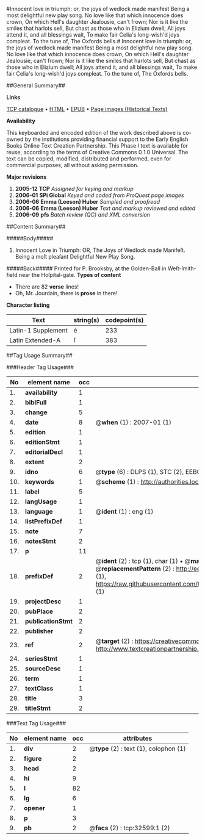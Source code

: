 #Innocent love in triumph: or, the joys of wedlock made manifest Being a most delightful new play song. No love like that which innocence does crown, On which Hell's daughter Jealousie, can't frown; Nor is it like the smiles that harlots sell, But chast as those who in Elizium dwell; All joys attend it, and all blessings wait, To make fair Celia's long-wish'd joys compleat. To the tune of, The Oxfords bells.#
Innocent love in triumph: or, the joys of wedlock made manifest Being a most delightful new play song. No love like that which innocence does crown, On which Hell's daughter Jealousie, can't frown; Nor is it like the smiles that harlots sell, But chast as those who in Elizium dwell; All joys attend it, and all blessings wait, To make fair Celia's long-wish'd joys compleat. To the tune of, The Oxfords bells.

##General Summary##

**Links**

[TCP catalogue](http://www.ota.ox.ac.uk/tcp/)  • 
[HTML](http://tei.it.ox.ac.uk/tcp/Texts-HTML/free/A45/A45903.html)  • 
[EPUB](http://tei.it.ox.ac.uk/tcp/Texts-EPUB/free/A45/A45903.epub) • 
[Page images (Historical Texts)](https://data.historicaltexts.jisc.ac.uk/view?pubId=eebo-99828172e&pageId=eebo-99828172e-32599-1)

**Availability**

This keyboarded and encoded edition of the
	       work described above is co-owned by the institutions
	       providing financial support to the Early English Books
	       Online Text Creation Partnership. This Phase I text is
	       available for reuse, according to the terms of Creative
	       Commons 0 1.0 Universal. The text can be copied,
	       modified, distributed and performed, even for
	       commercial purposes, all without asking permission.

**Major revisions**

1. __2005-12__ __TCP__ *Assigned for keying and markup*
1. __2006-01__ __SPi Global__ *Keyed and coded from ProQuest page images*
1. __2006-06__ __Emma (Leeson) Huber__ *Sampled and proofread*
1. __2006-06__ __Emma (Leeson) Huber__ *Text and markup reviewed and edited*
1. __2006-09__ __pfs__ *Batch review (QC) and XML conversion*

##Content Summary##

#####Body#####

1. Innocent Love in Triumph: OR, The Joys of Wedlock made Manifeſt. Being a moſt pleaſant Delightful New Play Song.

#####Back#####
Printed for P. Brooksby, at the Golden-Ball in Weſt-ſmith-field near the Hoſpital-gate.
**Types of content**

  * There are 82 **verse** lines!
  * Oh, Mr. Jourdain, there is **prose** in there!

**Character listing**


|Text|string(s)|codepoint(s)|
|---|---|---|
|Latin-1 Supplement|é|233|
|Latin Extended-A|ſ|383|

##Tag Usage Summary##

###Header Tag Usage###

|No|element name|occ|attributes|
|---|---|---|---|
|1.|__availability__|1||
|2.|__biblFull__|1||
|3.|__change__|5||
|4.|__date__|8| @__when__ (1) : 2007-01 (1)|
|5.|__edition__|1||
|6.|__editionStmt__|1||
|7.|__editorialDecl__|1||
|8.|__extent__|2||
|9.|__idno__|6| @__type__ (6) : DLPS (1), STC (2), EEBO-CITATION (1), PROQUEST (1), VID (1)|
|10.|__keywords__|1| @__scheme__ (1) : http://authorities.loc.gov/ (1)|
|11.|__label__|5||
|12.|__langUsage__|1||
|13.|__language__|1| @__ident__ (1) : eng (1)|
|14.|__listPrefixDef__|1||
|15.|__note__|7||
|16.|__notesStmt__|2||
|17.|__p__|11||
|18.|__prefixDef__|2| @__ident__ (2) : tcp (1), char (1)  •  @__matchPattern__ (2) : ([0-9\-]+):([0-9IVX]+) (1), (.+) (1)  •  @__replacementPattern__ (2) : http://eebo.chadwyck.com/downloadtiff?vid=$1&page=$2 (1), https://raw.githubusercontent.com/textcreationpartnership/Texts/master/tcpchars.xml#$1 (1)|
|19.|__projectDesc__|1||
|20.|__pubPlace__|2||
|21.|__publicationStmt__|2||
|22.|__publisher__|2||
|23.|__ref__|2| @__target__ (2) : https://creativecommons.org/publicdomain/zero/1.0/ (1), http://www.textcreationpartnership.org/docs/. (1)|
|24.|__seriesStmt__|1||
|25.|__sourceDesc__|1||
|26.|__term__|1||
|27.|__textClass__|1||
|28.|__title__|3||
|29.|__titleStmt__|2||


###Text Tag Usage###

|No|element name|occ|attributes|
|---|---|---|---|
|1.|__div__|2| @__type__ (2) : text (1), colophon (1)|
|2.|__figure__|2||
|3.|__head__|2||
|4.|__hi__|9||
|5.|__l__|82||
|6.|__lg__|6||
|7.|__opener__|1||
|8.|__p__|3||
|9.|__pb__|2| @__facs__ (2) : tcp:32599:1 (2)|
